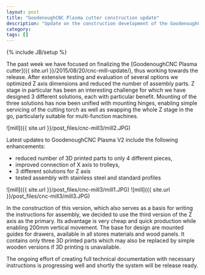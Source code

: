 ```yaml
---
layout: post
title: "GoodenoughCNC Plasma cutter construction update"
description: "Update on the construction development of the GoodenoughCNC Plasma cutter."
category: 
tags: []
---
```

{% include JB/setup %}

The past week we have focused on finalizing the [GoodenoughCNC Plasma cutter]({{ site.url }}/2015/08/20/cnc-mill-update/), thus working towards the release. After extensive testing and evaluation of several options we optimized Z axis dimensions and reduced the number of assembly parts. Z stage in particular has been an interesting challenge for which we have designed 3 different solutions, each with particular benefit. Mounting of the three solutions has now been unified with mounting hinges, enabling simple servicing of the cutting torch as well as swapping the whole Z stage in the go, particularly suitable for multi-function machines.

![mill]({{ site.url }}/post_files/cnc-mill3/mill2.JPG)

Latest updates to GoodenoughCNC Plasma V2 include the following enhancements:

- reduced number of 3D printed parts to only 4 different pieces,
- improved connection of X axis to trolleys,
- 3 different solutions for Z axis
- tested assembly with stainless steel and standard profiles

![mill]({{ site.url }}/post_files/cnc-mill3/mill1.JPG)
![mill]({{ site.url }}/post_files/cnc-mill3/mill3.JPG)

In the construction of this version, which also serves as a basis for writing the instructions for assembly, we decided to use the third version of the Z axis as the primary. Its advantage is very cheap and quick production while enabling 200mm vertical movement. The base for design are mounted guides for drawers, available in all stores materials and wood panels. It contains only three 3D printed parts which may also be replaced by simple wooden versions if 3D printing is unavailable.

The ongoing effort of creating full technical documentation with necessary instructions is progressing well and shortly the system will be release ready.

